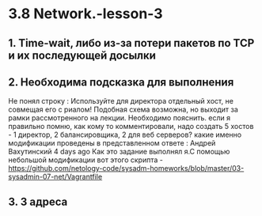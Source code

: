 # 3.8 Network.-lesson-3

## 1. Time-wait, либо из-за потери пакетов по TCP и их последующей досылки

## 2. Необходима подсказка для выполнения

 Не понял строку : Используйте для директора отдельный хост, не совмещая его с риалом! Подобная схема возможна, но выходит за рамки рассмотренного на лекции. Необходимо пояснить.
 если я правильно помню, как кому то комментировали, надо создать 5 хостов - 1 директор, 2 балансировщика, 2 для веб серверов?
 какие именно модификации проведены в представленном ответе :
 Андрей Вахутинский  4 days ago
Как это задание выполнял я.С помощью небольшой модификации вот этого скрипта - https://github.com/netology-code/sysadm-homeworks/blob/master/03-sysadmin-07-net/Vagrantfile 

## 3. 3 адреса



